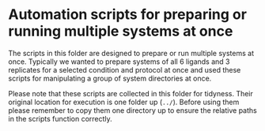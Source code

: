 # Automation scripts for preparing or running multiple systems at once

The scripts in this folder are designed to prepare or run multiple systems at once. Typically we wanted to prepare systems of all 6 ligands and 3 replicates for a selected condition and protocol at once and used these scripts for manipulating a group of system directories at once.

Please note that these scripts are collected in this folder for tidyness. Their original location for execution is one folder up (`../`). Before using them please remember to copy them one directory up to ensure the relative paths in the scripts function correctly.
